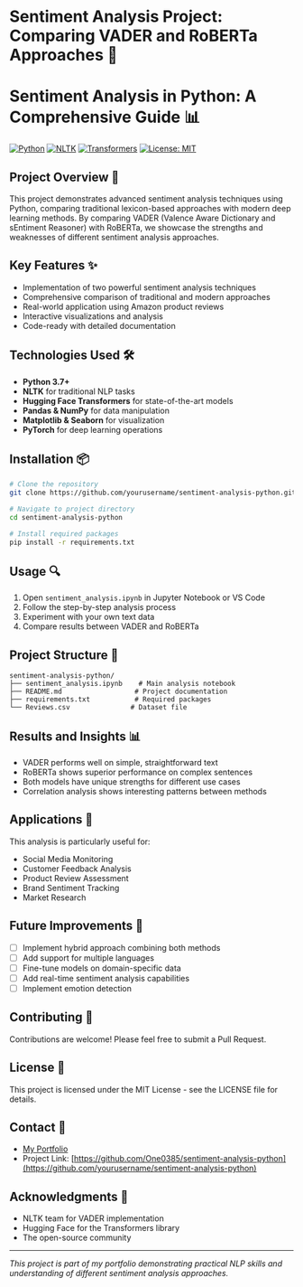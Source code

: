 # Sentiment Analysis Project: Comparing VADER and RoBERTa Approaches 🚀

# Sentiment Analysis in Python: A Comprehensive Guide 📊

[![Python](https://img.shields.io/badge/Python-3.7+-blue.svg)](https://www.python.org/downloads/)
[![NLTK](https://img.shields.io/badge/NLTK-3.6+-green.svg)](https://www.nltk.org/)
[![Transformers](https://img.shields.io/badge/Transformers-4.0+-red.svg)](https://huggingface.co/transformers/)
[![License: MIT](https://img.shields.io/badge/License-MIT-yellow.svg)](https://opensource.org/licenses/MIT)

## Project Overview 🎯

This project demonstrates advanced sentiment analysis techniques using Python, comparing traditional lexicon-based approaches with modern deep learning methods. By comparing VADER (Valence Aware Dictionary and sEntiment Reasoner) with RoBERTa, we showcase the strengths and weaknesses of different sentiment analysis approaches.

## Key Features ✨

- Implementation of two powerful sentiment analysis techniques
- Comprehensive comparison of traditional and modern approaches
- Real-world application using Amazon product reviews
- Interactive visualizations and analysis
- Code-ready with detailed documentation

## Technologies Used 🛠️

- **Python 3.7+**
- **NLTK** for traditional NLP tasks
- **Hugging Face Transformers** for state-of-the-art models
- **Pandas & NumPy** for data manipulation
- **Matplotlib & Seaborn** for visualization
- **PyTorch** for deep learning operations

## Installation 📦

```bash
# Clone the repository
git clone https://github.com/yourusername/sentiment-analysis-python.git

# Navigate to project directory
cd sentiment-analysis-python

# Install required packages
pip install -r requirements.txt
```

## Usage 🔍

1. Open `sentiment_analysis.ipynb` in Jupyter Notebook or VS Code
2. Follow the step-by-step analysis process
3. Experiment with your own text data
4. Compare results between VADER and RoBERTa

## Project Structure 📂

```
sentiment-analysis-python/
├── sentiment_analysis.ipynb    # Main analysis notebook
├── README.md                  # Project documentation
├── requirements.txt           # Required packages
└── Reviews.csv               # Dataset file
```

## Results and Insights 📊

- VADER performs well on simple, straightforward text
- RoBERTa shows superior performance on complex sentences
- Both models have unique strengths for different use cases
- Correlation analysis shows interesting patterns between methods

## Applications 🎯

This analysis is particularly useful for:
- Social Media Monitoring
- Customer Feedback Analysis
- Product Review Assessment
- Brand Sentiment Tracking
- Market Research

## Future Improvements 🚀

- [ ] Implement hybrid approach combining both methods
- [ ] Add support for multiple languages
- [ ] Fine-tune models on domain-specific data
- [ ] Add real-time sentiment analysis capabilities
- [ ] Implement emotion detection

## Contributing 🤝

Contributions are welcome! Please feel free to submit a Pull Request.

## License 📄

This project is licensed under the MIT License - see the LICENSE file for details.

## Contact 📧

- [My Portfolio](https://lokmanportfolio.netlify.app/)
- Project Link: [https://github.com/One0385/sentiment-analysis-python](https://github.com/yourusername/sentiment-analysis-python)

## Acknowledgments 🙏

- NLTK team for VADER implementation
- Hugging Face for the Transformers library
- The open-source community

---
*This project is part of my portfolio demonstrating practical NLP skills and understanding of different sentiment analysis approaches.*
